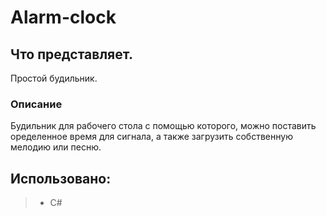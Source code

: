 # Alarm-clock

## Что представляет.
Простой будильник.

### Описание 
Будильник для рабочего стола с помощью которого, можно поставить оределенное время для сигнала,
а также загрузить собственную мелодию или песню.

## Использовано:
> * C#


